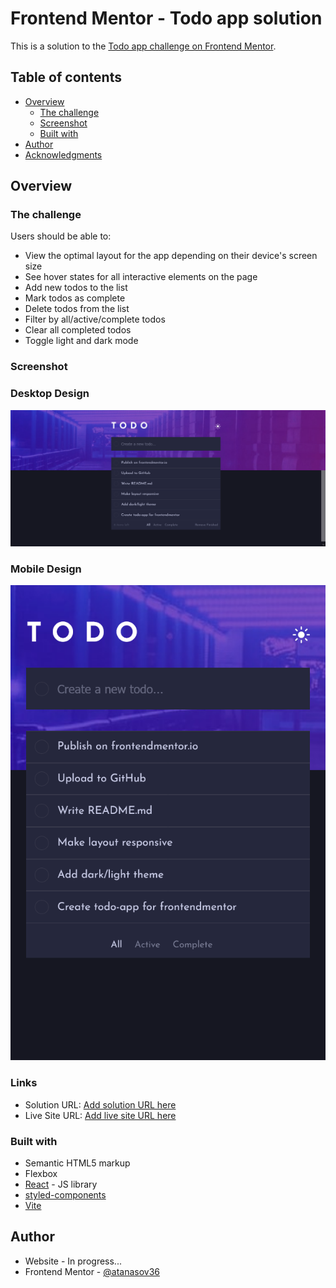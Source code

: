 # Frontend Mentor - Todo app solution

This is a solution to the [Todo app challenge on Frontend Mentor](https://www.frontendmentor.io/challenges/todo-app-Su1_KokOW).

## Table of contents

- [Overview](#overview)
  - [The challenge](#the-challenge)
  - [Screenshot](#screenshot)
  - [Built with](#built-with)
- [Author](#author)
- [Acknowledgments](#acknowledgments)


## Overview

### The challenge

Users should be able to:

- View the optimal layout for the app depending on their device's screen size
- See hover states for all interactive elements on the page
- Add new todos to the list
- Mark todos as complete
- Delete todos from the list
- Filter by all/active/complete todos
- Clear all completed todos
- Toggle light and dark mode

### Screenshot

### Desktop Design
![](./src/assets/screenshots/desktop.png)

### Mobile Design
![](./src/assets/screenshots/mobile.png)


### Links

- Solution URL: [Add solution URL here](https://github.com/AtanasovCode/todo-app-fm)
- Live Site URL: [Add live site URL here](https://todo-app-fm.netlify.app)


### Built with

- Semantic HTML5 markup
- Flexbox
- [React](https://reactjs.org/) - JS library
- [styled-components](https://styled-components.com/)
- [Vite](https://vitejs.dev/)


## Author

- Website - In progress...
- Frontend Mentor - [@atanasov36](https://www.frontendmentor.io/profile/AtanasovCode)
